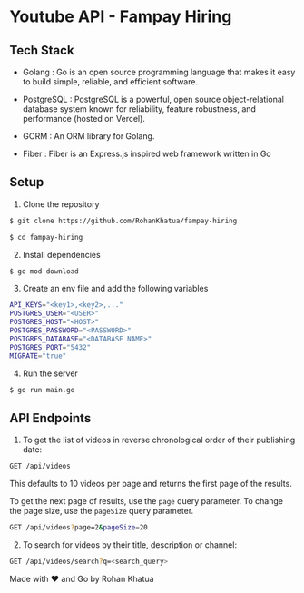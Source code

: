 # Youtube API - Fampay Hiring

## Tech Stack

- Golang : Go is an open source programming language that makes it easy to build simple, reliable, and efficient software.

- PostgreSQL : PostgreSQL is a powerful, open source object-relational database system known for reliability, feature robustness, and performance (hosted on Vercel).

- GORM : An ORM library for Golang.

- Fiber : Fiber is an Express.js inspired web framework written in Go

## Setup

1. Clone the repository

```bash
$ git clone https://github.com/RohanKhatua/fampay-hiring

$ cd fampay-hiring
```

2. Install dependencies

```bash
$ go mod download
```

3. Create an env file and add the following variables

```bash
API_KEYS="<key1>,<key2>,..."
POSTGRES_USER="<USER>"
POSTGRES_HOST="<HOST>"
POSTGRES_PASSWORD="<PASSWORD>"
POSTGRES_DATABASE="<DATABASE NAME>"
POSTGRES_PORT="5432"
MIGRATE="true"
```

4. Run the server

```bash
$ go run main.go
```

## API Endpoints

1. To get the list of videos in reverse chronological order of their publishing date:

```bash
GET /api/videos
```

This defaults to 10 videos per page and returns the first page of the results.

To get the next page of results, use the `page` query parameter. To change the page size, use the `pageSize` query parameter.

```bash
GET /api/videos?page=2&pageSize=20
```

2. To search for videos by their title, description or channel:

```bash
GET /api/videos/search?q=<search_query>
```

Made with ❤️ and Go by Rohan Khatua

